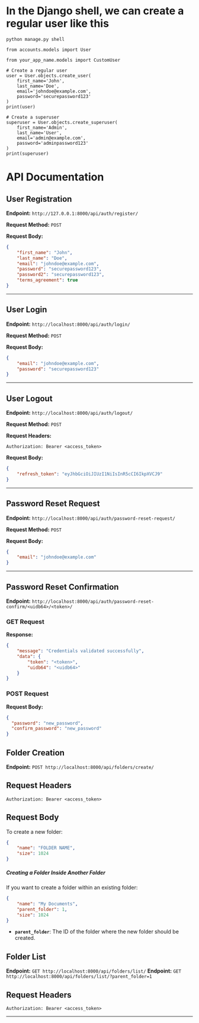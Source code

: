 # In the Django shell, we can create a regular user like this

```
python manage.py shell
```

```
from accounts.models import User
```

```
from your_app_name.models import CustomUser

# Create a regular user
user = User.objects.create_user(
    first_name='John',
    last_name='Doe',
    email='johndoe@example.com',
    password='securepassword123'
)
print(user)
```

```
# Create a superuser
superuser = User.objects.create_superuser(
    first_name='Admin',
    last_name='User',
    email='admin@example.com',
    password='adminpassword123'
)
print(superuser)
```

# API Documentation

## User Registration
**Endpoint:** `http://127.0.0.1:8000/api/auth/register/`

**Request Method:** `POST`

**Request Body:**
```json
{
    "first_name": "John",
    "last_name": "Doe",
    "email": "johndoe@example.com",
    "password": "securepassword123",
    "password2": "securepassword123",
    "terms_agreement": true
}
```

---

## User Login
**Endpoint:** `http://localhost:8000/api/auth/login/`

**Request Method:** `POST`

**Request Body:**
```json
{
    "email": "johndoe@example.com",
    "password": "securepassword123"
}
```

---

## User Logout
**Endpoint:** `http://localhost:8000/api/auth/logout/`

**Request Method:** `POST`

**Request Headers:**
```
Authorization: Bearer <access_token>
```

**Request Body:**
```json
{
    "refresh_token": "eyJhbGciOiJIUzI1NiIsInR5cCI6IkpXVCJ9"
}
```

---

## Password Reset Request
**Endpoint:** `http://localhost:8000/api/auth/password-reset-request/`

**Request Method:** `POST`

**Request Body:**
```json
{
    "email": "johndoe@example.com"
}
```

---

## Password Reset Confirmation
**Endpoint:** `http://localhost:8000/api/auth/password-reset-confirm/<uidb64>/<token>/`

### GET Request
**Response:**
```json
{
    "message": "Credentials validated successfully",
    "data": {
        "token": "<token>",
        "uidb64": "<uidb64>"
    }
}
```

### POST Request
**Request Body:**
```json
{
  "password": "new_password",
  "confirm_password": "new_password"
}

```

## Folder Creation

**Endpoint:** `POST http://localhost:8000/api/folders/create/`

## Request Headers
```
Authorization: Bearer <access_token>
```

## Request Body
To create a new folder:
```json
{
    "name": "FOLDER NAME",
    "size": 1024
}
```

##### Creating a Folder Inside Another Folder
If you want to create a folder within an existing folder:
```json
{
    "name": "My Documents",
    "parent_folder": 1,
    "size": 1024
}
```
- **`parent_folder`**: The ID of the folder where the new folder should be created.

## Folder List

**Endpoint:** `GET http://localhost:8000/api/folders/list/`
**Endpoint:** `GET http://localhost:8000/api/folders/list/?parent_folder=1`

## Request Headers
```
Authorization: Bearer <access_token>
```

---
